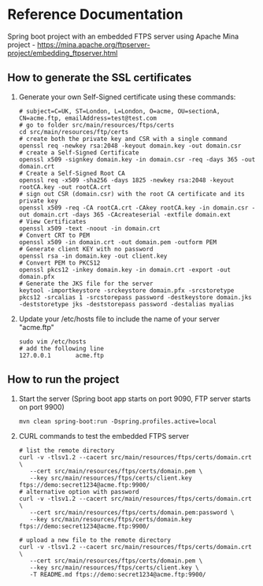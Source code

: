 # Reference Documentation

Spring boot project with an embedded FTPS server using Apache Mina project - https://mina.apache.org/ftpserver-project/embedding_ftpserver.html

## How to generate the SSL certificates

1. Generate your own Self-Signed certificate using these commands:

    ```shell
    # subject=C=UK, ST=London, L=London, O=acme, OU=sectionA, CN=acme.ftp, emailAddress=test@test.com
    # go to folder src/main/resources/ftps/certs
    cd src/main/resources/ftp/certs
    # create both the private key and CSR with a single command
    openssl req -newkey rsa:2048 -keyout domain.key -out domain.csr
    # create a Self-Signed Certificate
    openssl x509 -signkey domain.key -in domain.csr -req -days 365 -out domain.crt
    # Create a Self-Signed Root CA
    openssl req -x509 -sha256 -days 1825 -newkey rsa:2048 -keyout rootCA.key -out rootCA.crt
    # sign out CSR (domain.csr) with the root CA certificate and its private key
    openssl x509 -req -CA rootCA.crt -CAkey rootCA.key -in domain.csr -out domain.crt -days 365 -CAcreateserial -extfile domain.ext
    # View Certificates
    openssl x509 -text -noout -in domain.crt
    # Convert CRT to PEM
    openssl x509 -in domain.crt -out domain.pem -outform PEM
    # Generate client KEY with no password
    openssl rsa -in domain.key -out client.key
    # Convert PEM to PKCS12
    openssl pkcs12 -inkey domain.key -in domain.crt -export -out domain.pfx
    # Generate the JKS file for the server
    keytool -importkeystore -srckeystore domain.pfx -srcstoretype pkcs12 -srcalias 1 -srcstorepass password -destkeystore domain.jks -deststoretype jks -deststorepass password -destalias myalias

    ```
2. Update your /etc/hosts file to include the name of your server "acme.ftp"
   ```shell
   sudo vim /etc/hosts 
   # add the following line
   127.0.0.1       acme.ftp
   ```

## How to run the project

1. Start the server (Spring boot app starts on port 9090, FTP server starts on port 9900)
   ```shell
   mvn clean spring-boot:run -Dspring.profiles.active=local
   ```
2. CURL commands to test the embedded FTPS server
   ```shell
   # list the remote directory
   curl -v -tlsv1.2 --cacert src/main/resources/ftps/certs/domain.crt \
      --cert src/main/resources/ftps/certs/domain.pem \
      --key src/main/resources/ftps/certs/client.key ftps://demo:secret1234@acme.ftp:9900/
   # alternative option with password
   curl -v -tlsv1.2 --cacert src/main/resources/ftps/certs/domain.crt \
      --cert src/main/resources/ftps/certs/domain.pem:password \
      --key src/main/resources/ftps/certs/domain.key ftps://demo:secret1234@acme.ftp:9900/
   
   # upload a new file to the remote directory
   curl -v -tlsv1.2 --cacert src/main/resources/ftps/certs/domain.crt \
      --cert src/main/resources/ftps/certs/domain.pem \
      --key src/main/resources/ftps/certs/client.key \
      -T README.md ftps://demo:secret1234@acme.ftp:9900/
   ```


